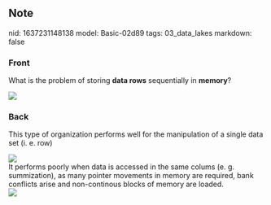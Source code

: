 ## Note
nid: 1637231148138
model: Basic-02d89
tags: 03_data_lakes
markdown: false

### Front
What is the problem of storing <b>data rows</b> sequentially in <b>memory</b>?<div>
</div><div><img src="paste-7a917adba2e99a14419b25a7dcbb895bc2008dfc.jpg">
</div>

### Back
This type of organization performs well for the manipulation of a
single data set (i. e. row)
<div><img src=
"paste-b4edc3c722e02bb37911babd11d5a67973b01740.jpg"></div>
<div>
  It performs poorly when data is accessed in the same colums (e.
  g. summization), as many pointer movements in memory are
  required, bank conflicts arise and non-continous blocks of memory
  are loaded.
  <div><img src=
  "paste-9e54f199b399f8949793576a685f3c37c3485296.jpg"></div>
</div>
